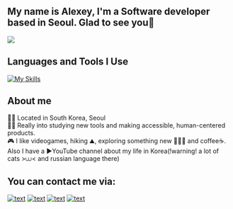 ## My name is Alexey, I'm a Software developer based in Seoul. Glad to see you👋


<img src="https://capsule-render.vercel.app/api?type=waving&height=200&color=gradient&text=Hi%20there!%20I'm%20Alex&textBg=false&reversal=false">

<h2> Languages and Tools I Use </h2>

[![My Skills](https://skillicons.dev/icons?i=js,ts,nodejs,react,nextjs,tailwind,materialui,styledcomponents,git,docker,nginx,express,postman,postgresql,mongodb,prisma,redux,vite,opencv,tensorflow,cpp,qt,raspberrypi)](https://skillicons.dev)

<h2> About me </h2>

   <p>
         🧑‍💻 Located in South Korea, Seoul<br>
         👨‍💻 Really into studying new tools and making accessible, human-centered products. <br>
         🎮 I like videogames, hiking ⛰️, exploring something new 🍚🥢🍜 and coffee☕.<br> 
         Also I have a ▶️YouTube channel about my life in Korea(!warning! a lot of cats >⩊< and russian language there) <br>
    </p>

<h2>You can contact me via:</h2>

[![text](https://img.shields.io/badge/LinkedIn-0077B5?style=for-the-badge)](https://www.linkedin.com/in/alexey-shaldenkov/)
[![text](https://img.shields.io/badge/Telegram-24A1DE?style=for-the-badge&logo=telegram&logoColor=white)](https://www.t.me/ashaldenkov/)
[![text](https://img.shields.io/badge/YouTube-FF0000?style=for-the-badge&logo=youtube&logoColor=white)](https://www.youtube.com/@rekoreachannel)
[![text](https://img.shields.io/badge/GMail-F1F5F9?style=for-the-badge&logo=gmail)](mailto:alexeyshald@gmail.com)
